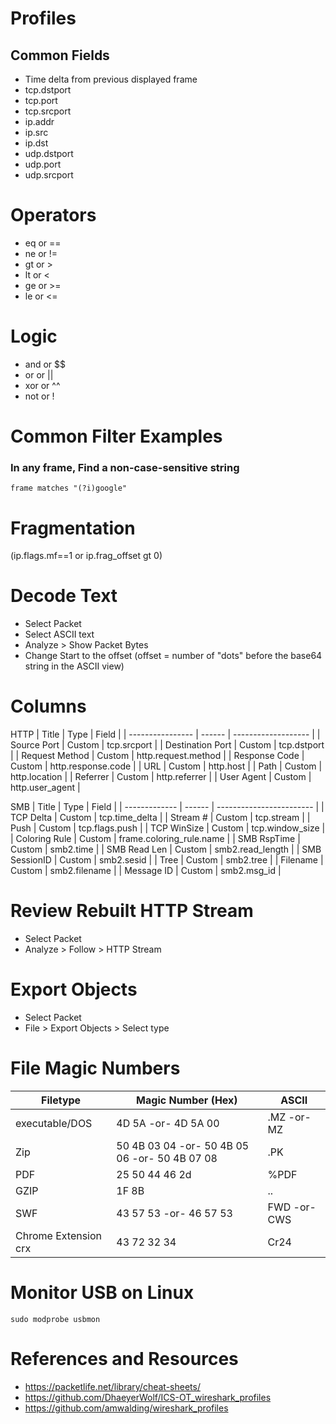 # Profiles


## Common Fields
- Time delta from previous displayed frame
- tcp.dstport
- tcp.port
- tcp.srcport
- ip.addr
- ip.src
- ip.dst
- udp.dstport
- udp.port
- udp.srcport


# Operators
- eq or ==
- ne or !=
- gt or >
- lt or <
- ge or >=
- le or <=

# Logic
- and or $$
- or or ||
- xor or ^^
- not or !

# Common Filter Examples
### In any frame, Find a non-case-sensitive string
```
frame matches "(?i)google"
```

# Fragmentation
(ip.flags.mf==1 or ip.frag_offset gt 0)

# Decode Text
- Select Packet
- Select ASCII text
- Analyze > Show Packet Bytes
- Change Start to the offset (offset = number of "dots" before the base64 string in the ASCII view)



# Columns
HTTP
| Title            | Type   | Field               |
| ---------------- | ------ | ------------------- |
| Source Port      | Custom | tcp.srcport         |
| Destination Port | Custom | tcp.dstport         |
| Request Method   | Custom | http.request.method |
| Response Code    | Custom | http.response.code  |
| URL              | Custom | http.host           |
| Path             | Custom | http.location       |
| Referrer         | Custom | http.referrer       |
| User Agent       | Custom | http.user_agent     |


SMB
| Title         | Type   | Field                    |
| ------------- | ------ | ------------------------ |
| TCP Delta     | Custom | tcp.time_delta           |
| Stream #      | Custom | tcp.stream               |
| Push          | Custom | tcp.flags.push           |
| TCP WinSize   | Custom | tcp.window_size          |
| Coloring Rule | Custom | frame.coloring_rule.name |
| SMB RspTime   | Custom | smb2.time                |
| SMB Read Len  | Custom | smb2.read_length         |
| SMB SessionID | Custom | smb2.sesid               |
| Tree          | Custom | smb2.tree                |
| Filename      | Custom | smb2.filename            |
| Message ID    | Custom | smb2.msg_id              |



# Review Rebuilt HTTP Stream
- Select Packet
- Analyze > Follow > HTTP Stream

# Export Objects
- Select Packet
- File > Export Objects > Select type

# File Magic Numbers
| Filetype             | Magic Number (Hex)                            | ASCII        |
| -------------------- | --------------------------------------------- | ------------ |
| executable/DOS       | 4D 5A -or- 4D 5A 00                           | .MZ -or- MZ  |
| Zip                  | 50 4B 03 04 -or- 50 4B 05 06 -or- 50 4B 07 08 | .PK          |
| PDF                  | 25 50 44 46 2d                                | %PDF         |
| GZIP                 | 1F 8B                                         | ..           |
| SWF                  | 43 57 53 -or- 46 57 53                        | FWD -or- CWS |
| Chrome Extension crx | 43 72 32 34                                   | Cr24         |

# Monitor USB on Linux
``` 
sudo modprobe usbmon
```

# References and Resources
- https://packetlife.net/library/cheat-sheets/
- https://github.com/DhaeyerWolf/ICS-OT_wireshark_profiles
- https://github.com/amwalding/wireshark_profiles
